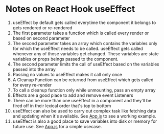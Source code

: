 # Notes on React Hook useEffect

1. useEffect by default gets called everytime the component it belongs to gets rendered or re-rendered
2. The first parameter takes a function which is called every render or based on second parameter
3. The second parameter takes an array which contains the variables only for which the useEffect needs to be called. useEffect gets called whenever any of those variables get changed. These variables are state variables or props beings passed to the component.
4. The second parameter limits the call of useEffect based on the variables passed into the array
5. Passing no values to useEffect makes it call only once
6. A Cleanup Function can be returned from useEffect which gets called for every re-render
7. To call a cleanup function only while unmounting, pass an empty array
8. Effects are a good place to add and remove event Listeners
9. There can be more than one useEffect in a component and they'll be fired off in their lexical order that's top to bottom
10. useEffect can also be used to carry out complex task like fetching data and updating when it's available. See [App.js](./src/App.js) to see a working example.
11. useEffect is also a good place to save variables into disk or memory for future use. See [App.js](./src/App.js) for a simple usecase.
